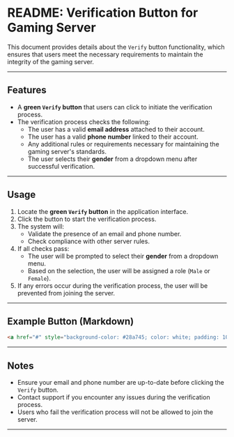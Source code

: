 # README: Verification Button for Gaming Server

This document provides details about the `Verify` button functionality, which ensures that users meet the necessary requirements to maintain the integrity of the gaming server.

---

## Features

- A **green `Verify` button** that users can click to initiate the verification process.
- The verification process checks the following:
    - The user has a valid **email address** attached to their account.
    - The user has a valid **phone number** linked to their account.
    - Any additional rules or requirements necessary for maintaining the gaming server's standards.
    - The user selects their **gender** from a dropdown menu after successful verification.

---

## Usage

1. Locate the **green `Verify` button** in the application interface.
2. Click the button to start the verification process.
3. The system will:
     - Validate the presence of an email and phone number.
     - Check compliance with other server rules.
4. If all checks pass:
     - The user will be prompted to select their **gender** from a dropdown menu.
     - Based on the selection, the user will be assigned a role (`Male` or `Female`).
5. If any errors occur during the verification process, the user will be prevented from joining the server.

---

## Example Button (Markdown)

```html
<a href="#" style="background-color: #28a745; color: white; padding: 10px 15px; text-decoration: none; border-radius: 5px; font-weight: bold;">Verify</a>
```

---

## Notes

- Ensure your email and phone number are up-to-date before clicking the `Verify` button.
- Contact support if you encounter any issues during the verification process.
- Users who fail the verification process will not be allowed to join the server.

---  
